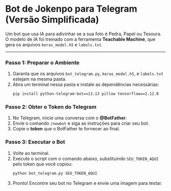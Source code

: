 # Bot de Jokenpo para Telegram (Versão Simplificada)

Um bot que usa IA para adivinhar se a sua foto é Pedra, Papel ou Tesoura. O modelo de IA foi treinado com a ferramenta **Teachable Machine**, que gera os arquivos `keras_model.h5` e `labels.txt`.

---

### Passo 1: Preparar o Ambiente

1.  Garanta que os arquivos `bot_telegram.py`, `keras_model.h5`, e `labels.txt` estejam na mesma pasta.
2.  Abra um terminal nessa pasta e instale as dependências necessárias:
    ```bash
    pip install python-telegram-bot==13.13 pillow tensorflow==2.12.0
    ```

### Passo 2: Obter o Token do Telegram

1.  No Telegram, inicie uma conversa com o **@BotFather**.
2.  Envie o comando `/newbot` e siga as instruções para criar seu bot.
3.  Copie o **token** que o BotFather te fornecer ao final.

### Passo 3: Executar o Bot

1.  Volte ao terminal.
2.  Execute o script com o comando abaixo, substituindo `SEU_TOKEN_AQUI` pelo token que você copiou:
    ```bash
    python bot_telegram.py SEU_TOKEN_AQUI
    ```
3.  Pronto! Encontre seu bot no Telegram e envie uma imagem para testar.
